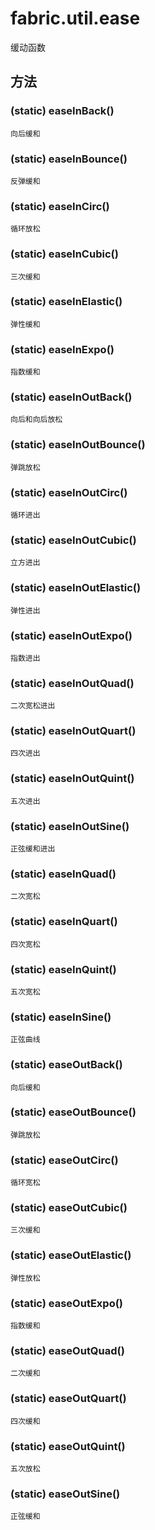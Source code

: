 
# fabric.util.ease
缓动函数

## 方法

### (static) easeInBack()
    向后缓和



### (static) easeInBounce()
    反弹缓和

### (static) easeInCirc()
    循环放松

### (static) easeInCubic()
    三次缓和 

### (static) easeInElastic()
    弹性缓和 

### (static) easeInExpo()
    指数缓和

### (static) easeInOutBack()
    向后和向后放松 

### (static) easeInOutBounce()
    弹跳放松 

### (static) easeInOutCirc()
    循环进出

### (static) easeInOutCubic()
    立方进出

### (static) easeInOutElastic()
    弹性进出

### (static) easeInOutExpo()
    指数进出

### (static) easeInOutQuad()
    二次宽松进出

### (static) easeInOutQuart()
    四次进出 

### (static) easeInOutQuint()
    五次进出

### (static) easeInOutSine()
    正弦缓和进出

### (static) easeInQuad()
    二次宽松

### (static) easeInQuart()
    四次宽松 

### (static) easeInQuint()
    五次宽松

### (static) easeInSine()
    正弦曲线

### (static) easeOutBack()
    向后缓和

### (static) easeOutBounce()
    弹跳放松

### (static) easeOutCirc()
    循环宽松

### (static) easeOutCubic()
    三次缓和

### (static) easeOutElastic()
    弹性放松

### (static) easeOutExpo()
    指数缓和

### (static) easeOutQuad()
    二次缓和 

### (static) easeOutQuart()
    四次缓和 

### (static) easeOutQuint()
    五次放松

### (static) easeOutSine()
    正弦缓和







